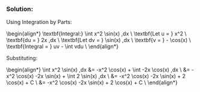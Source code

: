 

### Solution:

Using Integration by Parts:

\begin{align*}
\textbf{Integral:} \int x^2 \sin(x) \,dx \\
\textbf{Let u = } x^2 \\
\textbf{du = } 2x \,dx \\
\textbf{Let dv = } \sin(x) \,dx \\
\textbf{v = } - \cos(x) \\
\textbf{Integral = } uv - \int vdu \\
\end{align*}

Substituting:

\begin{align*}
\int x^2 \sin(x) \,dx &= -x^2 \cos(x) + \int -2x \cos(x) \,dx \\
&= -x^2 \cos(x) -2x \sin(x) + \int 2 \sin(x) \,dx \\
&= -x^2 \cos(x) -2x \sin(x) + 2 \cos(x) + C \\
&= -x^2 \cos(x) -2x \sin(x) + 2 \cos(x) + C \\
\end{align*}